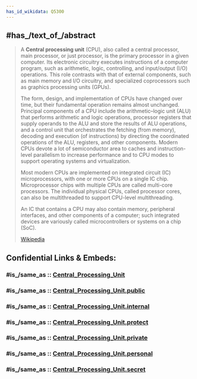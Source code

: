 ```yaml
---
has_id_wikidata: Q5300
---
```


## #has_/text_of_/abstract 

> A **Central processing unit** (CPU), also called a central processor, main processor, or just processor, is the primary processor in a given computer. Its electronic circuitry executes instructions of a computer program, such as arithmetic, logic, controlling, and input/output (I/O) operations. This role contrasts with that of external components, such as main memory and I/O circuitry, and specialized coprocessors such as graphics processing units (GPUs).
>
> The form, design, and implementation of CPUs have changed over time, but their fundamental operation remains almost unchanged. Principal components of a CPU include the arithmetic–logic unit (ALU) that performs arithmetic and logic operations, processor registers that supply operands to the ALU and store the results of ALU operations, and a control unit that orchestrates the fetching (from memory), decoding and execution (of instructions) by directing the coordinated operations of the ALU, registers, and other components. Modern CPUs devote a lot of semiconductor area to caches and instruction-level parallelism to increase performance and to CPU modes to support operating systems and virtualization.
>
> Most modern CPUs are implemented on integrated circuit (IC) microprocessors, with one or more CPUs on a single IC chip. Microprocessor chips with multiple CPUs are called multi-core processors. The individual physical CPUs, called processor cores, can also be multithreaded to support CPU-level multithreading.
>
> An IC that contains a CPU may also contain memory, peripheral interfaces, and other components of a computer; such integrated devices are variously called microcontrollers or systems on a chip (SoC).
>
> [Wikipedia](https://en.wikipedia.org/wiki/Central%20processing%20unit) 


## Confidential Links & Embeds: 

### #is_/same_as :: [Central_Processing_Unit](/_Standards/Technology/IT/Computer_Hardware/Central_Processing_Unit.md) 

### #is_/same_as :: [Central_Processing_Unit.public](/_public/Technology/IT/Computer_Hardware/Central_Processing_Unit.public.md) 

### #is_/same_as :: [Central_Processing_Unit.internal](/_internal/Technology/IT/Computer_Hardware/Central_Processing_Unit.internal.md) 

### #is_/same_as :: [Central_Processing_Unit.protect](/_protect/Technology/IT/Computer_Hardware/Central_Processing_Unit.protect.md) 

### #is_/same_as :: [Central_Processing_Unit.private](/_private/Technology/IT/Computer_Hardware/Central_Processing_Unit.private.md) 

### #is_/same_as :: [Central_Processing_Unit.personal](/_personal/Technology/IT/Computer_Hardware/Central_Processing_Unit.personal.md) 

### #is_/same_as :: [Central_Processing_Unit.secret](/_secret/Technology/IT/Computer_Hardware/Central_Processing_Unit.secret.md)

